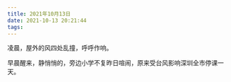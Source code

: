 ```yaml
---
title: 2021年10月13日
date: 2021-10-13 20:21:44
tags:
---
```

凌晨，屋外的风四处乱撞，呼呼作响。

早晨醒来，静悄悄的，旁边小学不复昨日喧闹，原来受台风影响深圳全市停课一天。